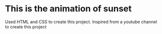 # This is the animation of sunset
  Used HTML and CSS to create this project. 
  Inspired from a youtube channel to create this project

